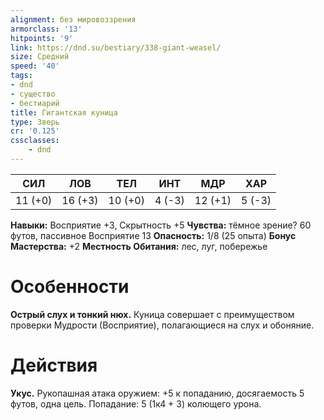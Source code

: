 ```yaml
---
alignment: без мировоззрения
armorclass: '13'
hitpoints: '9'
link: https://dnd.su/bestiary/338-giant-weasel/
size: Средний
speed: '40'
tags:
- dnd
- существо
- бестиарий
title: Гигантская куница
type: Зверь
cr: '0.125'
cssclasses:
    - dnd
---
```



| СИЛ | ЛОВ | ТЕЛ | ИНТ | МДР | ХАР |
|---|---|---|---|---|---|
| 11 (+0) | 16 (+3) | 10 (+0) | 4 (-3) | 12 (+1) | 5 (-3) |
**Навыки:** Восприятие +3, Скрытность +5
**Чувства:** тёмное зрение? 60 футов, пассивное Восприятие 13
**Опасность:** 1/8 (25 опыта)
**Бонус Мастерства:** +2
**Местность Обитания:** лес, луг, побережье


# Особенности
**Острый слух и тонкий нюх.** Куница совершает с преимуществом проверки Мудрости (Восприятие), полагающиеся на слух и обоняние.


# Действия
**Укус.** Рукопашная атака оружием: +5 к попаданию, досягаемость 5 футов, одна цель. Попадание: 5 (1к4 + 3) колющего урона.